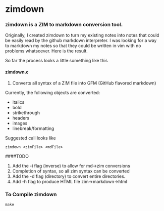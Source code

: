 zimdown
=======

### zimdown is a ZIM to markdown conversion tool.
Originally, I created zimdown to turn my existing notes into notes that could
be easily read by the github markdown interpreter. I was looking for a way
to markdown my notes so that they could be written in vim with no problems 
whatsoever. Here is the result.

So far the process looks a little something like this
#### zimdown.c
1. Converts all syntax of a ZIM file into GFM (GitHub flavored markdown)

Currently, the following objects are converted:
* italics
* bold
* strikethrough
* headers
* images
* linebreak/formatting


Suggested call looks like
```
zimdown <zimFile> <mdFile>
```

####TODO
1. Add the -i flag (inverse) to allow for md->zim conversions
2. Completion of syntax, so all zim syntax can be converted
3. Add the -d flag (directory) to convert entire directories.
4. Add -h flag to produce HTML file zim->markdown->html


### To Compile zimdown
```
make
```
